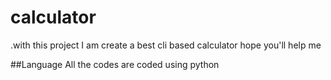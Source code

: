 # calculator
.with this project I am create a best cli based calculator hope you'll help me

##Language
  All the codes are coded using python
 

